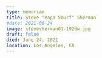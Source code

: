 ```yaml
---
type: memoriam
title: Steve "Papa Smurf" Sherman
#date: 2021-06-24
image: stevesherman01-1920w.jpg
draft: false
died: June 24, 2021
location: Los Angeles, CA
---
```

